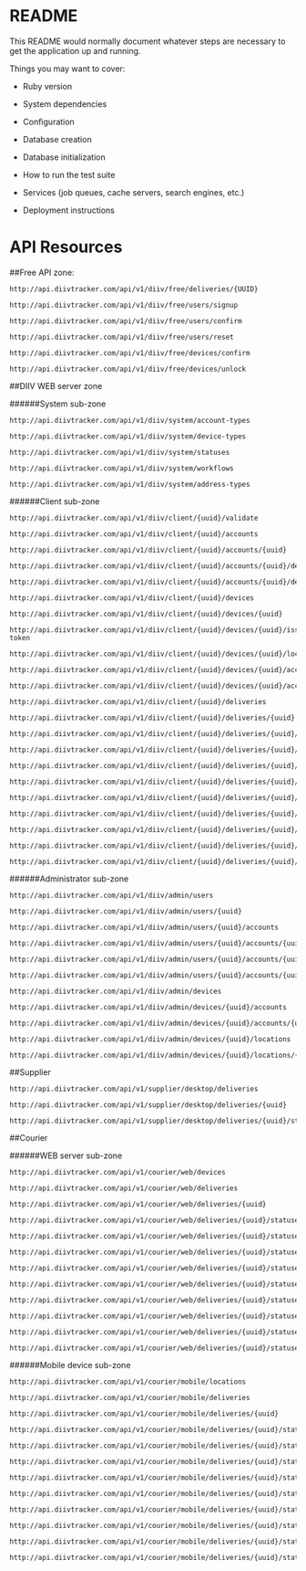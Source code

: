 # README

This README would normally document whatever steps are necessary to get the
application up and running.

Things you may want to cover:

* Ruby version

* System dependencies

* Configuration

* Database creation

* Database initialization

* How to run the test suite

* Services (job queues, cache servers, search engines, etc.)

* Deployment instructions

# API Resources

##Free API zone:

    http://api.diivtracker.com/api/v1/diiv/free/deliveries/{UUID}

    http://api.diivtracker.com/api/v1/diiv/free/users/signup
    
    http://api.diivtracker.com/api/v1/diiv/free/users/confirm
    
    http://api.diivtracker.com/api/v1/diiv/free/users/reset
    
    http://api.diivtracker.com/api/v1/diiv/free/devices/confirm
    
    http://api.diivtracker.com/api/v1/diiv/free/devices/unlock

##DIIV WEB server zone

######System sub-zone

    http://api.diivtracker.com/api/v1/diiv/system/account-types
    
    http://api.diivtracker.com/api/v1/diiv/system/device-types
                        
    http://api.diivtracker.com/api/v1/diiv/system/statuses
    
    http://api.diivtracker.com/api/v1/diiv/system/workflows
    
    http://api.diivtracker.com/api/v1/diiv/system/address-types

######Client sub-zone
    
    http://api.diivtracker.com/api/v1/diiv/client/{uuid}/validate
    
    http://api.diivtracker.com/api/v1/diiv/client/{uuid}/accounts
    
    http://api.diivtracker.com/api/v1/diiv/client/{uuid}/accounts/{uuid}
    
    http://api.diivtracker.com/api/v1/diiv/client/{uuid}/accounts/{uuid}/devices
    
    http://api.diivtracker.com/api/v1/diiv/client/{uuid}/accounts/{uuid}/devices/{uuid}
    
    http://api.diivtracker.com/api/v1/diiv/client/{uuid}/devices
    
    http://api.diivtracker.com/api/v1/diiv/client/{uuid}/devices/{uuid}
    
    http://api.diivtracker.com/api/v1/diiv/client/{uuid}/devices/{uuid}/issue-token
    
    http://api.diivtracker.com/api/v1/diiv/client/{uuid}/devices/{uuid}/locations
    
    http://api.diivtracker.com/api/v1/diiv/client/{uuid}/devices/{uuid}/accounts
    
    http://api.diivtracker.com/api/v1/diiv/client/{uuid}/devices/{uuid}/accounts/{uuid}
    
    http://api.diivtracker.com/api/v1/diiv/client/{uuid}/deliveries
    
    http://api.diivtracker.com/api/v1/diiv/client/{uuid}/deliveries/{uuid}
    
    http://api.diivtracker.com/api/v1/diiv/client/{uuid}/deliveries/{uuid}/statuses
    
    http://api.diivtracker.com/api/v1/diiv/client/{uuid}/deliveries/{uuid}/statuses/{id}
    
    http://api.diivtracker.com/api/v1/diiv/client/{uuid}/deliveries/{uuid}/statuses/{id}/devices/{uuid}/assign
    
    http://api.diivtracker.com/api/v1/diiv/client/{uuid}/deliveries/{uuid}/statuses/{id}/devices/{uuid}/reject
    
    http://api.diivtracker.com/api/v1/diiv/client/{uuid}/deliveries/{uuid}/statuses/{id}/devices/{uuid}/accept
    
    http://api.diivtracker.com/api/v1/diiv/client/{uuid}/deliveries/{uuid}/statuses/{id}/devices/{uuid}/take
    
    http://api.diivtracker.com/api/v1/diiv/client/{uuid}/deliveries/{uuid}/statuses/{id}/devices/{uuid}/store
    
    http://api.diivtracker.com/api/v1/diiv/client/{uuid}/deliveries/{uuid}/statuses/{id}/devices/{uuid}/deliver
    
    http://api.diivtracker.com/api/v1/diiv/client/{uuid}/deliveries/{uuid}/statuses/{id}/locations
    
######Administrator sub-zone
    
    http://api.diivtracker.com/api/v1/diiv/admin/users
    
    http://api.diivtracker.com/api/v1/diiv/admin/users/{uuid}
    
    http://api.diivtracker.com/api/v1/diiv/admin/users/{uuid}/accounts
    
    http://api.diivtracker.com/api/v1/diiv/admin/users/{uuid}/accounts/{uuid}
    
    http://api.diivtracker.com/api/v1/diiv/admin/users/{uuid}/accounts/{uuid}/devices
    
    http://api.diivtracker.com/api/v1/diiv/admin/users/{uuid}/accounts/{uuid}/devices/{uuid}
    
    http://api.diivtracker.com/api/v1/diiv/admin/devices
    
    http://api.diivtracker.com/api/v1/diiv/admin/devices/{uuid}/accounts
    
    http://api.diivtracker.com/api/v1/diiv/admin/devices/{uuid}/accounts/{uuid}
    
    http://api.diivtracker.com/api/v1/diiv/admin/devices/{uuid}/locations
    
    http://api.diivtracker.com/api/v1/diiv/admin/devices/{uuid}/locations/{id}    
    
##Supplier

    http://api.diivtracker.com/api/v1/supplier/desktop/deliveries
    
    http://api.diivtracker.com/api/v1/supplier/desktop/deliveries/{uuid}
    
    http://api.diivtracker.com/api/v1/supplier/desktop/deliveries/{uuid}/statuses

##Courier

######WEB server sub-zone

    http://api.diivtracker.com/api/v1/courier/web/devices
    
    http://api.diivtracker.com/api/v1/courier/web/deliveries
        
    http://api.diivtracker.com/api/v1/courier/web/deliveries/{uuid}
    
    http://api.diivtracker.com/api/v1/courier/web/deliveries/{uuid}/statuses
    
    http://api.diivtracker.com/api/v1/courier/web/deliveries/{uuid}/statuses/{id}
    
    http://api.diivtracker.com/api/v1/courier/web/deliveries/{uuid}/statuses/{id}/devices/{uuid}/assign
    
    http://api.diivtracker.com/api/v1/courier/web/deliveries/{uuid}/statuses/{id}/devices/{uuid}/reject
    
    http://api.diivtracker.com/api/v1/courier/web/deliveries/{uuid}/statuses/{id}/devices/{uuid}/accept
    
    http://api.diivtracker.com/api/v1/courier/web/deliveries/{uuid}/statuses/{id}/devices/{uuid}/take
    
    http://api.diivtracker.com/api/v1/courier/web/deliveries/{uuid}/statuses/{id}/devices/{uuid}/store
    
    http://api.diivtracker.com/api/v1/courier/web/deliveries/{uuid}/statuses/{id}/devices/{uuid}/deliver
    
    http://api.diivtracker.com/api/v1/courier/web/deliveries/{uuid}/statuses/{id}/locations
        
######Mobile device sub-zone
            
    http://api.diivtracker.com/api/v1/courier/mobile/locations
    
    http://api.diivtracker.com/api/v1/courier/mobile/deliveries
        
    http://api.diivtracker.com/api/v1/courier/mobile/deliveries/{uuid}
    
    http://api.diivtracker.com/api/v1/courier/mobile/deliveries/{uuid}/statuses
    
    http://api.diivtracker.com/api/v1/courier/mobile/deliveries/{uuid}/statuses/{id}/locations
    
    http://api.diivtracker.com/api/v1/courier/mobile/deliveries/{uuid}/statuses/{id}/assign
    
    http://api.diivtracker.com/api/v1/courier/mobile/deliveries/{uuid}/statuses/{id}/reject
    
    http://api.diivtracker.com/api/v1/courier/mobile/deliveries/{uuid}/statuses/{id}/accept
    
    http://api.diivtracker.com/api/v1/courier/mobile/deliveries/{uuid}/statuses/{id}/take
    
    http://api.diivtracker.com/api/v1/courier/mobile/deliveries/{uuid}/statuses/{id}/store
    
    http://api.diivtracker.com/api/v1/courier/mobile/deliveries/{uuid}/statuses/{id}/deliver
    
    http://api.diivtracker.com/api/v1/courier/mobile/deliveries/{uuid}/statuses/{id}/locations
    